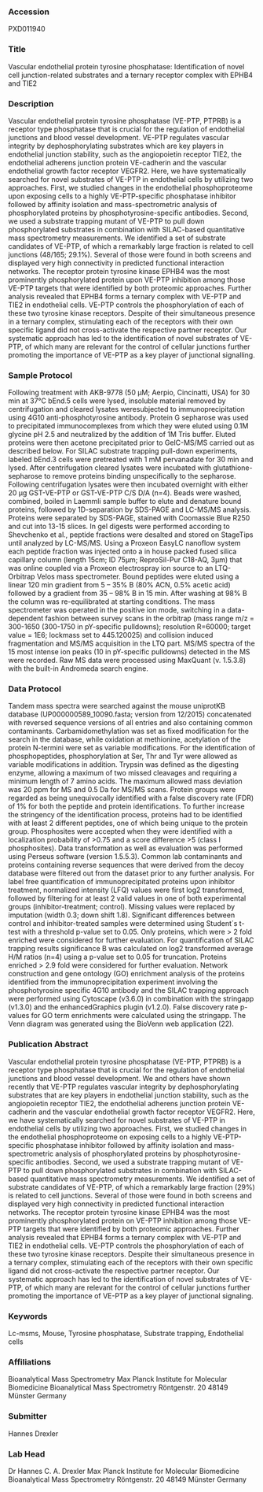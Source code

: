 ### Accession
PXD011940

### Title
Vascular endothelial protein tyrosine phosphatase: Identification of novel cell junction-related substrates and a ternary receptor complex with EPHB4 and TIE2

### Description
Vascular endothelial protein tyrosine phosphatase (VE-PTP, PTPRB) is a receptor type phosphatase that is crucial for the regulation of endothelial junctions and blood vessel development. VE-PTP regulates vascular integrity by dephosphorylating substrates which are key players in endothelial junction stability, such as the angiopoietin receptor TIE2, the endothelial adherens junction protein VE-cadherin and the vascular endothelial growth factor receptor VEGFR2. Here, we have systematically searched for novel substrates of VE-PTP in endothelial cells by utilizing two approaches. First, we studied changes in the endothelial phosphoproteome upon exposing cells to a highly VE-PTP-specific phosphatase inhibitor followed by affinity isolation and mass-spectrometric analysis of phosphorylated proteins by phosphotyrosine-specific antibodies. Second, we used a substrate trapping mutant of VE-PTP to pull down phosphorylated substrates in combination with SILAC-based quantitative mass spectrometry measurements. We identified a set of substrate candidates of VE-PTP, of which a remarkably large fraction is related to cell junctions (48/165; 29.1%). Several of those were found in both screens and displayed very high connectivity in predicted functional interaction networks. The receptor protein tyrosine kinase EPHB4 was the most prominently phosphorylated protein upon VE-PTP inhibition among those VE-PTP targets that were identified by both proteomic approaches. Further analysis revealed that EPHB4 forms a ternary complex with VE-PTP and TIE2 in endothelial cells. VE-PTP controls the phosphorylation of each of these two tyrosine kinase receptors. Despite of their simultaneous presence in a ternary complex, stimulating each of the receptors with their own specific ligand did not cross-activate the respective partner receptor. Our systematic approach has led to the identification of novel substrates of VE-PTP, of which many are relevant for the control of cellular junctions further promoting the importance of VE-PTP as a key player of junctional signalling.

### Sample Protocol
Following treatment with AKB-9778 (50 µM; Aerpio, Cincinatti, USA) for 30 min at 37°C bEnd.5 cells were lysed, insoluble material removed by centrifugation and cleared lysates weresubjected to immunoprecipitation using 4G10 anti-phosphotyrosine antibody. Protein G sepharose was used to precipitated immunocomplexes from which they were eluted using 0.1M glycine pH 2.5 and neutralized by the addition of 1M Tris buffer. Eluted proteins were then acetone precipitated prior to GelC-MS/MS carried out as described below. For SILAC substrate trapping pull-down experiments, labeled bEnd.3 cells were pretreated with 1 mM pervanadate for 30 min and lysed. After centrifugation cleared lysates were incubated with glutathione-sepharose to remove proteins binding unspecifically to the sepharose. Following centrifugation lysates were then incubated overnight with either 20 µg GST-VE-PTP or GST-VE-PTP C/S D/A (n=4). Beads were washed, combined, boiled in Laemmli sample buffer to elute and denature bound proteins, followed by 1D-separation by SDS-PAGE and LC-MS/MS analysis.  Proteins were separated by SDS-PAGE, stained with Coomassie Blue R250 and cut into 13-15 slices. In gel digests were performed according to Shevchenko et al., peptide fractions were desalted and stored on StageTips until analyzed by LC-MS/MS. Using a Proxeon EasyLC nanoflow system each peptide fraction was injected onto a in house packed fused silica capillary column (length 15cm; ID 75µm; ReproSil-Pur C18-AQ, 3µm) that was online coupled via a Proxeon electrospray ion source to an LTQ-Orbitrap Velos mass spectrometer. Bound peptides were eluted using a linear 120 min gradient from 5 – 35% B (80% ACN, 0.5% acetic acid) followed by a gradient from 35 – 98% B in 15 min. After washing at 98% B the column was re-equilibrated at starting conditions. The mass spectrometer was operated in the positive ion mode, switching in a data-dependent fashion between survey scans in the orbitrap (mass range m/z = 300-1650 (300-1750 in pY-specific pulldowns); resolution R=60000; target value = 1E6; lockmass set to 445.120025) and collision induced fragmentation and MS/MS acquisition in the LTQ part. MS/MS spectra of the 15 most intense ion peaks (10 in pY-specific pulldowns) detected in the MS were recorded. Raw MS data were processed using MaxQuant (v. 1.5.3.8) with the built-in Andromeda search engine.

### Data Protocol
Tandem mass spectra were searched against the mouse uniprotKB database (UP000000589_10090.fasta; version from 12/2015) concatenated with reversed sequence versions of all entries and also containing common contaminants. Carbamidomethylation was set as fixed modification for the search in the database, while oxidation at methionine, acetylation of the protein N-termini were set as variable modifications. For the identification of phosphopeptides, phosphorylation at Ser, Thr and Tyr were allowed as variable modifications in addition. Trypsin was defined as the digesting enzyme, allowing a maximum of two missed cleavages and requiring a minimum length of 7 amino acids. The maximum allowed mass deviation was 20 ppm for MS and 0.5 Da for MS/MS scans. Protein groups were regarded as being unequivocally identified with a false discovery rate (FDR) of 1% for both the peptide and protein identifications. To further increase the stringency of the identification process, proteins had to be identified with at least 2 different peptides, one of which being unique to the protein group. Phosphosites were accepted when they were identified with a localization probability of >0.75 and a score difference >5 (class I phosphosites). Data transformation as well as evaluation was performed using Perseus software (version 1.5.5.3). Common lab contaminants and proteins containing reverse sequences that were derived from the decoy database were filtered out from the dataset prior to any further analysis. For label free quantification of immunoprecipitated proteins upon inhibitor treatment, normalized intensity (LFQ) values were first log2 transformed, followed by filtering for at least 2 valid values in one of both experimental groups (inhibitor-treatment; control). Missing values were replaced by imputation (width 0.3; down shift 1.8). Significant differences between control and inhibitor-treated samples were determined using Student´s t-test with a threshold p-value set to 0.05. Only proteins, which were > 2 fold enriched were considered for further evaluation. For quantification of SILAC trapping results significance B was calculated on log2 transformed average H/M ratios (n=4) using a p-value set to 0.05 for truncation. Proteins enriched > 2.9 fold were considered for further evaluation.  Network construction and gene ontology (GO) enrichment analysis of the proteins identified from the immunoprecipitation experiment involving the phosphotyrosine specific 4G10 antibody and the SILAC trapping approach were performed using Cytoscape (v3.6.0) in combination with the stringapp (v1.3.0) and the enhancedGraphics plugin (v1.2.0). False discovery rate p-values for GO term enrichments were calculated using the stringapp. The Venn diagram was generated using the BioVenn web application (22).

### Publication Abstract
Vascular endothelial protein tyrosine phosphatase (VE-PTP, PTPRB) is a receptor type phosphatase that is crucial for the regulation of endothelial junctions and blood vessel development. We and others have shown recently that VE-PTP regulates vascular integrity by dephosphorylating substrates that are key players in endothelial junction stability, such as the angiopoietin receptor TIE2, the endothelial adherens junction protein VE-cadherin and the vascular endothelial growth factor receptor VEGFR2. Here, we have systematically searched for novel substrates of VE-PTP in endothelial cells by utilizing two approaches. First, we studied changes in the endothelial phosphoproteome on exposing cells to a highly VE-PTP-specific phosphatase inhibitor followed by affinity isolation and mass-spectrometric analysis of phosphorylated proteins by phosphotyrosine-specific antibodies. Second, we used a substrate trapping mutant of VE-PTP to pull down phosphorylated substrates in combination with SILAC-based quantitative mass spectrometry measurements. We identified a set of substrate candidates of VE-PTP, of which a remarkably large fraction (29%) is related to cell junctions. Several of those were found in both screens and displayed very high connectivity in predicted functional interaction networks. The receptor protein tyrosine kinase EPHB4 was the most prominently phosphorylated protein on VE-PTP inhibition among those VE-PTP targets that were identified by both proteomic approaches. Further analysis revealed that EPHB4 forms a ternary complex with VE-PTP and TIE2 in endothelial cells. VE-PTP controls the phosphorylation of each of these two tyrosine kinase receptors. Despite their simultaneous presence in a ternary complex, stimulating each of the receptors with their own specific ligand did not cross-activate the respective partner receptor. Our systematic approach has led to the identification of novel substrates of VE-PTP, of which many are relevant for the control of cellular junctions further promoting the importance of VE-PTP as a key player of junctional signaling.

### Keywords
Lc-msms, Mouse, Tyrosine phosphatase, Substrate trapping, Endothelial cells

### Affiliations
Bioanalytical Mass Spectrometry
Max Planck Institute for Molecular Biomedicine Bioanalytical Mass Spectrometry Röntgenstr. 20 48149 Münster Germany

### Submitter
Hannes Drexler

### Lab Head
Dr Hannes C. A. Drexler
Max Planck Institute for Molecular Biomedicine Bioanalytical Mass Spectrometry Röntgenstr. 20 48149 Münster Germany


